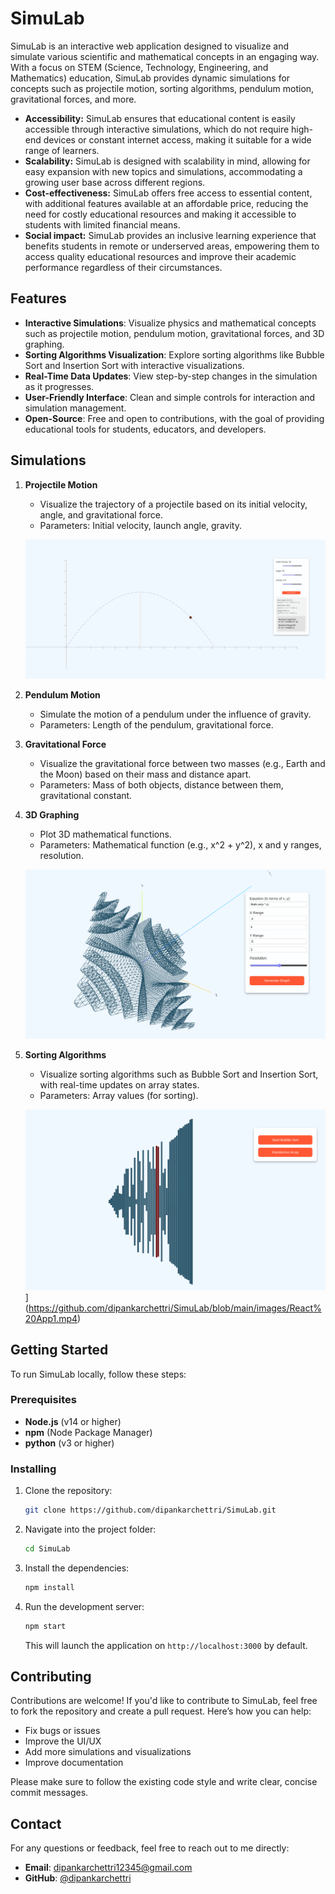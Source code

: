 # SimuLab

SimuLab is an interactive web application designed to visualize and simulate various scientific and mathematical concepts in an engaging way. With a focus on STEM (Science, Technology, Engineering, and Mathematics) education, SimuLab provides dynamic simulations for concepts such as projectile motion, sorting algorithms, pendulum motion, gravitational forces, and more.

- **Accessibility:** SimuLab ensures that educational content is easily accessible through interactive simulations, which do not require high-end devices or constant internet access, making it suitable for a wide range of learners.
- **Scalability:** SimuLab is designed with scalability in mind, allowing for easy expansion with new topics and simulations, accommodating a growing user base across different regions.
- **Cost-effectiveness:** SimuLab offers free access to essential content, with additional features available at an affordable price, reducing the need for costly educational resources and making it accessible to students with limited financial means.
- **Social impact:** SimuLab provides an inclusive learning experience that benefits students in remote or underserved areas, empowering them to access quality educational resources and improve their academic performance regardless of their circumstances.

## Features

- **Interactive Simulations**: Visualize physics and mathematical concepts such as projectile motion, pendulum motion, gravitational forces, and 3D graphing.
- **Sorting Algorithms Visualization**: Explore sorting algorithms like Bubble Sort and Insertion Sort with interactive visualizations.
- **Real-Time Data Updates**: View step-by-step changes in the simulation as it progresses.
- **User-Friendly Interface**: Clean and simple controls for interaction and simulation management.
- **Open-Source**: Free and open to contributions, with the goal of providing educational tools for students, educators, and developers.

## Simulations

1. **Projectile Motion**
   - Visualize the trajectory of a projectile based on its initial velocity, angle, and gravitational force.
   - Parameters: Initial velocity, launch angle, gravity.
   
   [![IMAGE ALT TEXT HERE](https://github.com/dipankarchettri/SimuLab/blob/main/images/projectile.png)](https://github.com/dipankarchettri/SimuLab/blob/main/images/React%20App.mp4)

2. **Pendulum Motion**
   - Simulate the motion of a pendulum under the influence of gravity.
   - Parameters: Length of the pendulum, gravitational force.

3. **Gravitational Force**
   - Visualize the gravitational force between two masses (e.g., Earth and the Moon) based on their mass and distance apart.
   - Parameters: Mass of both objects, distance between them, gravitational constant.
   

4. **3D Graphing**
   - Plot 3D mathematical functions.
   - Parameters: Mathematical function (e.g., x^2 + y^2), x and y ranges, resolution.
   
   ![3D Graphing](./images/graph.png)

5. **Sorting Algorithms**
   - Visualize sorting algorithms such as Bubble Sort and Insertion Sort, with real-time updates on array states.
   - Parameters: Array values (for sorting).
   
   ![Sorting Algorithms Video](https://github.com/dipankarchettri/SimuLab/blob/main/images/sort.png)](https://github.com/dipankarchettri/SimuLab/blob/main/images/React%20App1.mp4)

## Getting Started

To run SimuLab locally, follow these steps:

### Prerequisites

- **Node.js** (v14 or higher)
- **npm** (Node Package Manager)
- **python** (v3 or higher)

### Installing

1. Clone the repository:
    ```bash
    git clone https://github.com/dipankarchettri/SimuLab.git
    ```

2. Navigate into the project folder:
    ```bash
    cd SimuLab
    ```

3. Install the dependencies:
    ```bash
    npm install
    ```

4. Run the development server:
    ```bash
    npm start
    ```

    This will launch the application on `http://localhost:3000` by default.

## Contributing

Contributions are welcome! If you'd like to contribute to SimuLab, feel free to fork the repository and create a pull request. Here’s how you can help:

- Fix bugs or issues
- Improve the UI/UX
- Add more simulations and visualizations
- Improve documentation

Please make sure to follow the existing code style and write clear, concise commit messages.

## Contact

For any questions or feedback, feel free to reach out to me directly:

- **Email**: dipankarchettri12345@gmail.com
- **GitHub**: [@dipankarchettri](https://github.com/dipankarchettri)
